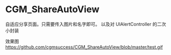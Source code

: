 # CGM_ShareAutoView
自适应分享页面。只需要传入图片和名字即可。 以及对 UIAlertController 的二次小封装

效果图
https://github.com/cgmsuccess/CGM_ShareAutoView/blob/master/test.gif
